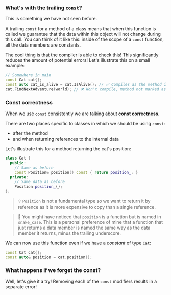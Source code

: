 <!-- Now it's time we looked at another curiosity! -->
### What's with the trailing `const`?
This is something we have not seen before.
<!-- Talking head TAG_4 -->
A trailing `const` for a method of a class means that when this function is called we guarantee that the data within this object will not change during this call. You can think of it like this: inside of the scope of a `const` function, all the data members are constants.

The cool thing is that the compiler is able to check this! This significantly reduces the amount of potential errors! Let's illustrate this on a small example:

<!-- B-roll: code -->
```cpp
// Somewhere in main
const Cat cat{};
const auto cat_is_alive = cat.IsAlive(); // ✅ Compiles as the method is const
cat.FindNextAdventure(world); // ❌ Won't compile, method not marked as const
```

<!-- Talking head TAG_6 -->
### Const correctness
When we use `const` consistently we are talking about **const correctness**.

There are two places specific to classes in which we should be using `const`:
- after the method
- and when returning references to the internal data

<!-- B-roll code -->
Let's illustrate this for a method returning the cat's position:
```cpp
class Cat {
  public:
    // Same as before
    const Position& position() const { return position_; }
  private:
    // Same data as before
    Position position_{};
};
```
<!-- Talking head -->
> :bulb: `Position` is not a fundamental type so we want to return it by reference as it is more expensive to copy than a single reference.

<!-- B-roll Highlight + talking head -->
> :art: You might have noticed that `position` is a function but is named in `snake_case`. This is a personal preference of mine that a function that just returns a data member is named the same way as the data member it returns, minus the trailing underscore.

<!-- B-roll code -->
We can now use this function even if we have a *constant* of type `Cat`:
```cpp
const Cat cat{};
const auto& position = cat.position();
```

<!-- Talking head. Start with "but" -->
### What happens if we forget the const?
<!-- B-roll code -->
Well, let's give it a try! Removing each of the `const` modifiers results in a separate error!
